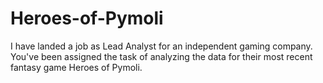 # Heroes-of-Pymoli
I have landed a job as Lead Analyst for an independent gaming company. You've been assigned the task of analyzing the data for their most recent fantasy game Heroes of Pymoli.
